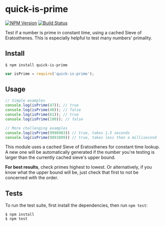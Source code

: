 # quick-is-prime

[![NPM Version](https://img.shields.io/npm/v/quick-is-prime.svg)](https://www.npmjs.com/package/quick-is-prime)
[![Build Status](https://travis-ci.org/dsernst/quick-is-prime.svg?branch=master)](https://travis-ci.org/dsernst/quick-is-prime)

Test if a number is prime in constant time, using a cached Sieve of Eratosthenes. This is especially helpful to test many numbers' primality.

## Install

```
$ npm install quick-is-prime
```

```js
var isPrime = require('quick-is-prime');
```

## Usage

```js
// Simple examples
console.log(isPrime(47)); // true
console.log(isPrime(48)); // false
console.log(isPrime(61)); // true
console.log(isPrime(100)); // false

// More challenging examples
console.log(isPrime(9998903)) // true, takes 1.5 seconds
console.log(isPrime(9893899)) // true, takes less than a millisecond
```

This module uses a cached Sieve of Eratosthenes for constant time lookup. A new one will be automatically generated if the number you're testing is larger than the currently cached sieve's upper bound.

**For best results**, check primes highest to lowest. Or alternatively, if you know what the upper bound will be, just check that first to not be concerned with the order.

## Tests

To run the test suite, first install the dependencies, then run `npm test`:

```
$ npm install
$ npm test
```
